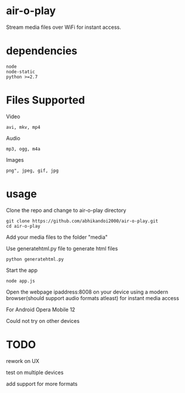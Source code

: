 air-o-play
==========

Stream media files over WiFi for instant access.

dependencies
==========
	node
	node-static
	python >=2.7


Files Supported
==========

Video

	avi, mkv, mp4

Audio

	mp3, ogg, m4a

Images

	png", jpeg, gif, jpg


usage
==========

Clone the repo and change to air-o-play directory

	git clone https://github.com/abhikandoi2000/air-o-play.git
	cd air-o-play

Add your media files to the folder "media"
  
Use generatehtml.py file to generate html files

	python generatehtml.py

Start the app

	node app.js

Open the webpage ipaddress:8008 on your device using a modern browser(should support audio formats atleast) for instant media access

For Android
	Opera Mobile 12

Could not try on other devices

TODO
==========

rework on UX

test on multiple devices

add support for more formats
